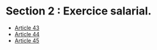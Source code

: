 # Section 2 : Exercice salarial.

- [Article 43](article-43.md)
- [Article 44](article-44.md)
- [Article 45](article-45.md)
